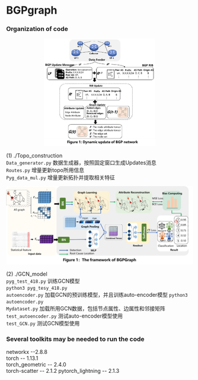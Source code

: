 # BGPgraph


### Organization of code
<div style="text-align: center;",align="center">
<img src="figure 1.png" alt="本地图片"， width=300>
</div>  

(1) ./Topo_construction    
``Data_generator.py`` 数据生成器，按照固定窗口生成Updates消息  
``Routes.py`` 增量更新topo所用信息  
``Pyg_data_mul.py`` 增量更新拓扑并提取相关特征

<div style="text-align: center;",align="center">
<img src="figure 2.png" alt="本地图片">
</div>

(2) ./GCN_model  
``pyg_test_418.py`` 训练GCN模型  
``python3 pyg_tesy_418.py ``  
``autoencoder.py`` 加载GCN的预训练模型，并且训练auto-encoder模型
``python3 autoencoder.py ``  
``Mydataset.py`` 加载所用GCN数据，包括节点属性、边属性和邻接矩阵
``test_autoencoder.py`` 测试auto-encoder模型使用  
``test_GCN.py`` 测试GCN模型使用  

### Several toolkits may be needed to run the code
networkx --2.8.8  
torch -- 1.13.1  
torch_geometric -- 2.4.0  
torch-scatter -- 2.1.2
pytorch_lightning -- 2.1.3